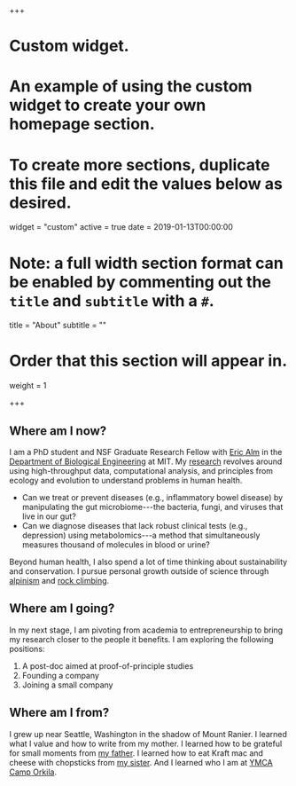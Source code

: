 +++
# Custom widget.
# An example of using the custom widget to create your own homepage section.
# To create more sections, duplicate this file and edit the values below as desired.
widget = "custom"
active = true
date = 2019-01-13T00:00:00

# Note: a full width section format can be enabled by commenting out the `title` and `subtitle` with a `#`.
title = "About"
subtitle = ""

# Order that this section will appear in.
weight = 1

+++

## Where am I now?

I am a PhD student and NSF Graduate Research Fellow with [Eric Alm](http://almlab.mit.edu/index.html) in the [Department of Biological Engineering](https://be.mit.edu) at MIT. My [research](https://nathanieldchu.github.io/research/) revolves around using high-throughput data, computational analysis, and principles from ecology and evolution to understand problems in human health.

* Can we treat or prevent diseases (e.g., inflammatory bowel disease) by manipulating the gut microbiome---the bacteria, fungi, and viruses that live in our gut?
* Can we diagnose diseases that lack robust clinical tests (e.g., depression) using metabolomics---a method that simultaneously measures thousand of molecules in blood or urine?

Beyond human health, I also spend a lot of time thinking about sustainability and conservation. I pursue personal growth outside of science through [alpinism](https://nathanieldchu.github.io/blog/) and [rock climbing](https://www.mountainproject.com/user/111841723/nd-chu).

## Where am I going?

In my next stage, I am pivoting from academia to entrepreneurship to bring my research closer to the people it benefits. I am exploring the following positions:

1. A post-doc aimed at proof-of-principle studies
2. Founding a company
3. Joining a small company

## Where am I from?

I grew up near Seattle, Washington in the shadow of Mount Ranier. I learned what I value and how to write from my mother. I learned how to be grateful for small moments from [my father](https://en.wikipedia.org/wiki/Cary_Lu). I learned how to eat Kraft mac and cheese with chopsticks from [my sister](https://www.instagram.com/meredithsarah22/). And I learned who I am at [YMCA Camp Orkila](https://www.seattleymca.org/camp-orkila). 